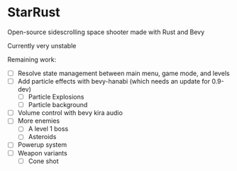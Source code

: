 # StarRust

Open-source sidescrolling space shooter made with Rust and Bevy

Currently very unstable

Remaining work:

-   [ ] Resolve state management between main menu, game mode, and levels
-   [ ] Add particle effects with bevy-hanabi (which needs an update for
        0.9-dev)
    -   [ ] Particle Explosions
    -   [ ] Particle background
-   [ ] Volume control with bevy kira audio
-   [ ] More enemies
    -   [ ] A level 1 boss
    -   [ ] Asteroids
-   [ ] Powerup system
-   [ ] Weapon variants
    -   [ ] Cone shot
